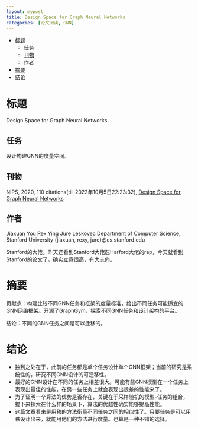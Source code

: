 ```yaml
---
layout: mypost
title: Design Space for Graph Neural Networks
categories: [论文阅读, GNN]
---
```


- [标题](#标题)
  - [任务](#任务)
  - [刊物](#刊物)
  - [作者](#作者)
- [摘要](#摘要)
- [结论](#结论)

# 标题
Design Space for Graph Neural Networks

## 任务
设计构建GNN的度量空间。

## 刊物
NIPS, 2020, 110 citations(till 2022年10月5日22:23:32), [Design Space for Graph Neural Networks](https://proceedings.neurips.cc/paper/2020/hash/c5c3d4fe6b2cc463c7d7ecba17cc9de7-Abstract.html)

## 作者
Jiaxuan You Rex Ying Jure Leskovec Department of Computer Science, Stanford University {jiaxuan, rexy, jure}@cs.stanford.edu

Stanford的大佬。昨天还看到Stanford大佬怼Harford大佬的rap，今天就看到Stanford的论文了。确实立意很高，有大志向。

# 摘要

贡献点：构建比较不同GNN任务和框架的度量标准，给出不同任务可能适宜的GNN网络框架。开源了GraphGym，探索不同GNN任务和设计架构的平台。

结论：不同的GNN任务之间是可以迁移的。


# 结论

- 独到之处在于，此前的任务都是单个任务设计单个GNN框架；当前的研究是系统性的，研究不同GNN设计的可迁移性。
- 最好的GNN设计在不同的任务上相差很大。可能有些GNN模型在一个任务上表现出最佳的性能，在另一些任务上就会表现出很差的性能来了。
- 为了证明一个算法的优势是否存在，关键在于采样随机的模型-任务的组合，接下来探索在什么样的场景下，算法的优越性确实能够提高性能。
- 这篇文章看来是用秩的方法衡量不同任务之间的相似性了。只要任务是可以用秩设计出来，就能用他们的方法进行度量。也算是一种不错的选择。


